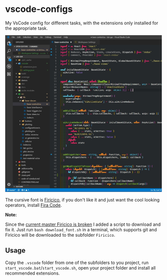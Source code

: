 # vscode-configs

My VsCode config for different tasks, with the extensions only installed for the appropriate task.

<img src="./screenshots/screenshot.jpg">

The cursive font is [Firicico](https://github.com/kosimst/Firicico), if you don't like it and just want the cool looking operators, install [Fira Code](https://github.com/tonsky/FiraCode).

**Note:**

Since the [current master Firicico is broken](https://github.com/kosimst/Firicico/issues/19) I added a script to download and fix it. Just run `bash download_font.sh` in a terminal, which supports git and Firicico will be downloaded to the subfolder `Firicico`.

## Usage

Copy the `.vscode` folder from one of the subfolders to you project, run `start_vscode.bat`/`start_vscode.sh`, open your project folder and install all recommended extensions.
